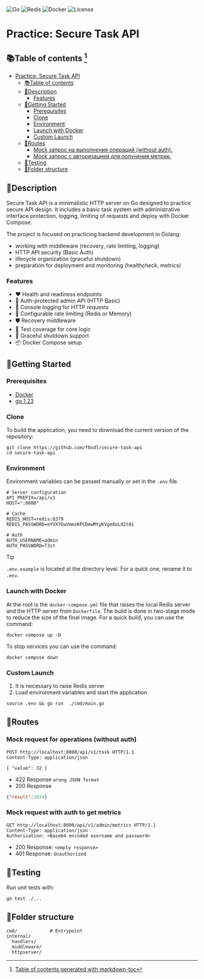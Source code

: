 
![Go](https://img.shields.io/badge/go-%2300ADD8.svg?style=for-the-badge&logo=go&logoColor=white)
![Redis](https://img.shields.io/badge/Redis-%23DD0031.svg?style=for-the-badge&logo=redis&logoColor=white)
![Docker](https://img.shields.io/badge/docker-%230db7ed.svg?style=for-the-badge&logo=docker&logoColor=white)
![License](https://img.shields.io/github/license/Ileriayo/markdown-badges?style=for-the-badge)

# Practice: Secure Task API
## 📚Table of contents [^1]
- [Practice: Secure Task API](#practice-secure-task-api)
    * [📚Table of contents](#table-of-contents)
    * [📝Description](#description)
        + [Features](#features)
    * [🚀Getting Started](#getting-started)
        + [Prerequisites](#prerequisites)
        + [Clone](#clone)
        + [Environment](#environment)
        + [Launch with Docker](#launch-with-docker)
        + [Custom Launch](#custom-launch)
    * [🔀Routes](#routes)
        + [Mock запрос на выполнения операций (without auth).](#mock-request-for-operations-without-auth)
        + [Mock запрос с авторизацией для получения метрик.](#mock-request-with-auth-to-get-metrics)
    * [🧪Testing](#testing)
    * [📁Folder structure](#folder-structure)

## 📝Description
Secure Task API is a minimalistic HTTP server on Go designed to practice secure API design.
It includes a basic task system with 
administrative interface protection, 
logging, 
limiting of requests 
and deploy with Docker Compose.

The project is focused on practicing backend development in Golang:
- working with middleware (recovery, rate limiting, logging)
- HTTP API security (Basic Auth)
- lifecycle organization (graceful shutdown)
- preparation for deployment and monitoring (healthcheck, metrics)

### Features
- ❤️ Health and readiness endpoints
- 🔐 Auth-protected admin API (HTTP Basic)
- 📄 Console logging for HTTP requests
- 🧰 Configurable rate limiting (Redis or Memory)
- 🛡️ Recovery middleware
- 🧪 Test coverage for core logic
- 🧹 Graceful shutdown support
- 📦 Docker Compose setup

## 🚀Getting Started
### Prerequisites
- [Docker](https://www.docker.com/get-started/)
- [go 1.23](https://go.dev/dl/)
### Clone
To build the application, you need to download the current version of the repository:
```shell
git clone https://github.com/f0xdl/secure-task-api
cd secure-task-api
```
### Environment
Environment variables can be passed manually or set in the `.env` file.
```dotenv
# Server configuration
API_PREFIX=/api/v1
HOST=":8080"

# Cache
REDIS_HOST=redis:6379
REDIS_PASSWORD=eYVX7EwVmmxKPCDmwMtyKVge8oLd2t81

# Auth
AUTH_USERNAME=admin
AUTH_PASSWORD=T3st
```

> [!TIP]
> `.env.example` is located at the directory level.
> For a quick one, rename it to `.env`.

### Launch with Docker
At the root is the `docker-compose.yml` file that raises the local Redis server and the HTTP server
from `Dockerfile`. The build is done in two-stage mode to reduce the size of the final image.
For a quick build, you can use the command:
```shell
docker compose up -D
```
To stop services you can use the command:
```shell
docker compose down
```

### Custom Launch
1. It is necessary to raise Redis server
2. Load environment variables and start the application
```shell
source .env && go run  ./cmd/main.go
```
## 🔀Routes
### Mock request for operations (without auth)
```http request
POST http://localhost:8080/api/v1/task HTTP/1.1
Content-Type: application/json

{ "value": 32 }
```
- 422 Response `wrong JSON format`
- 200 Response
```json
{"result":1024}
```

### Mock request with auth to get metrics
```http request
GET http://localhost:8080/api/v1/admin/metrics HTTP/1.1
Content-Type: application/json
Authorization: <Base64 encoded username and password>
```
- 200 Response: `<empty response>` 
- 401 Response: `Unauthorized`
## 🧪Testing
Run unit tests with:
```shell
go test ./...
```

## 📁Folder structure
```shell
cmd/            # Entrypoint
internal/
  handlers/     
  middleware/   
  httpserver/
```


[^1]: [Table of contents generated with markdown-toc](http://ecotrust-canada.github.io/markdown-toc/)
 

